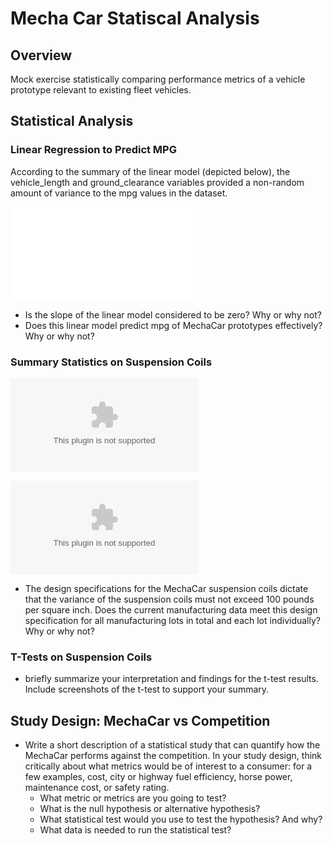 # Mecha Car Statiscal Analysis

## Overview
Mock exercise statistically comparing performance metrics of a vehicle prototype relevant to existing fleet vehicles.

## Statistical Analysis
### Linear Regression to Predict MPG
According to the summary of the linear model (depicted below), the vehicle_length and ground_clearance variables provided a non-random amount of variance to the mpg values in the dataset. 


![Summary of Multiple Linear Regression](R/mpg_lm_output.txt)


- Is the slope of the linear model considered to be zero? Why or why not?
- Does this linear model predict mpg of MechaCar prototypes effectively? Why or why not?

### Summary Statistics on Suspension Coils
![Summary Statistics of All Suspension Data](https://raw.githubusercontent.com/InRegards2Pluto/MechaCar_Statistical_Analysis/main/R/total_summary.csv)

![Summary Statistics of Suspension Data by Lot](https://raw.githubusercontent.com/InRegards2Pluto/MechaCar_Statistical_Analysis/main/R/lot_summary.csv)

- The design specifications for the MechaCar suspension coils dictate that the variance of the suspension coils must not exceed 100 pounds per square inch. Does the current manufacturing data meet this design specification for all manufacturing lots in total and each lot individually? Why or why not?

### T-Tests on Suspension Coils
- briefly summarize your interpretation and findings for the t-test results. Include screenshots of the t-test to support your summary.

## Study Design: MechaCar vs Competition
- Write a short description of a statistical study that can quantify how the MechaCar performs against the competition. In your study design, think critically about what metrics would be of interest to a consumer: for a few examples, cost, city or highway fuel efficiency, horse power, maintenance cost, or safety rating.
  - What metric or metrics are you going to test?
  - What is the null hypothesis or alternative hypothesis?
  - What statistical test would you use to test the hypothesis? And why?
  - What data is needed to run the statistical test?
